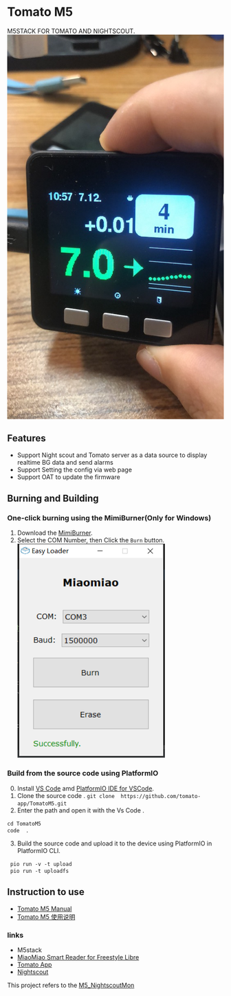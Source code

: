 # Tomato M5

M5STACK FOR TOMATO AND NIGHTSCOUT.
![img](docs/Tomato%20M5%20Munual%2073ca32c36b874e46a59190df1c112ff0/IMG_4827.JPG)

## Features
- Support Night scout and Tomato server as a data source to display realtime BG data and send alarms
- Support Setting the config via web page
- Support OAT to update the firmware

## Burning and Building
### One-click  burning using the MimiBurner(Only for Windows)
 1. Download the [MimiBurner](./release/MiniBurner.exe).
 2. Select the COM Number, then Click the `Burn` button.
![d](./docs/Tomato%20M5%20Munual%2073ca32c36b874e46a59190df1c112ff0/WechatIMG1244.png)
### Build from the source code using PlatformIO
 0. Install [VS Code](https://code.visualstudio.com/) amd [PlatformIO IDE for VSCode](https://platformio.org/install/ide?install=vscode).
 1. Clone the source code .
`git clone  https://github.com/tomato-app/TomatoM5.git`
 2. Enter the path and open it with the Vs Code .
```
cd TomatoM5
code  .
```
 3. Build the source code and upload it to the device using PlatformIO in PlatformIO CLI.
```
 pio run -v -t upload
 pio run -t uploadfs
```
<!-- ### WIP: Build with the flash download tool from ESP -->

## Instruction to use
- [Tomato M5 Manual](docs/TomatoM5Munual.md)
- [Tomato M5 使用说明](docs/TomatoM5使用说明.md)
### links

- M5stack
- [MiaoMiao Smart Reader for Freestyle Libre](https://miaomiao.cool/?source=github)
- [Tomato App](http://tomato.cool)
- [Nightscout](https://github.com/nightscout/cgm-remote-monitor)

This project refers to the [M5_NightscoutMon](https://github.com/mlukasek/M5_NightscoutMon)